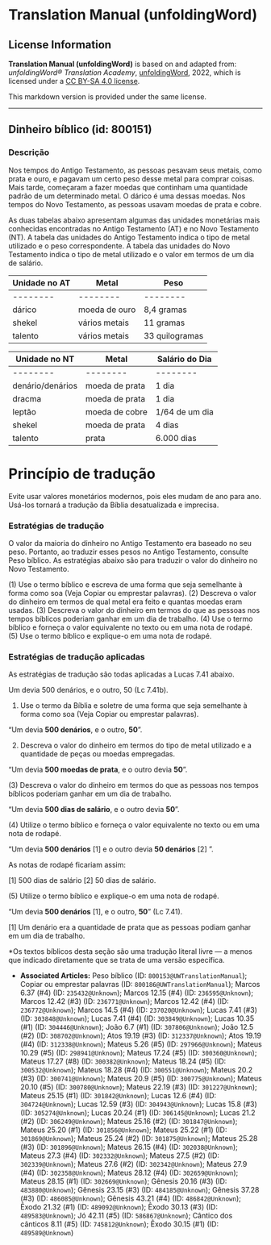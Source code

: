 # Translation Manual (unfoldingWord)

## License Information

**Translation Manual (unfoldingWord)** is based on and adapted from: _unfoldingWord® Translation Academy_, [unfoldingWord](https://unfoldingword.org/utw), 2022, which is licensed under a [CC BY-SA 4.0 license](https://creativecommons.org/licenses/by-sa/4.0/legalcode.en).

This markdown version is provided under the same license.



--------------------------------

## Dinheiro bíblico (id: 800151)

### Descrição

Nos tempos do Antigo Testamento, as pessoas pesavam seus metais, como prata e ouro, e pagavam um certo peso desse metal para comprar coisas. Mais tarde, começaram a fazer moedas que continham uma quantidade padrão de um determinado metal. O dárico é uma dessas moedas. Nos tempos do Novo Testamento, as pessoas usavam moedas de prata e cobre.

As duas tabelas abaixo apresentam algumas das unidades monetárias mais conhecidas encontradas no Antigo Testamento (AT) e no Novo Testamento (NT). A tabela das unidades do Antigo Testamento indica o tipo de metal utilizado e o peso correspondente. A tabela das unidades do Novo Testamento indica o tipo de metal utilizado e o valor em termos de um dia de salário.

| Unidade no AT | Metal | Peso |
| --- | --- | --- |
| \-\-\-\-\-\-\-\- | \-\-\-\-\-\-\-\- | \-\-\-\-\-\-\-\- |
| dárico | moeda de ouro | 8,4 gramas |
| shekel | vários metais | 11 gramas |
| talento | vários metais | 33 quilogramas |  |

| Unidade no NT | Metal | Salário do Dia |
| --- | --- | --- |
| \-\-\-\-\-\-\-\- | \-\-\-\-\-\-\-\- | \-\-\-\-\-\-\-\- |
| denário/denários | moeda de prata | 1 dia |
| dracma | moeda de prata | 1 dia |
| leptão | moeda de cobre | 1/64 de um dia |
| shekel | moeda de prata | 4 dias |
| talento | prata | 6\.000 dias |  |

Princípio de tradução
=====================

Evite usar valores monetários modernos, pois eles mudam de ano para ano. Usá\-los tornará a tradução da Bíblia desatualizada e imprecisa.

### Estratégias de tradução

O valor da maioria do dinheiro no Antigo Testamento era baseado no seu peso. Portanto, ao traduzir esses pesos no Antigo Testamento, consulte Peso bíblico. As estratégias abaixo são para traduzir o valor do dinheiro no Novo Testamento.

(1\) Use o termo bíblico e escreva de uma forma que seja semelhante à forma como soa (Veja Copiar ou emprestar palavras). (2\) Descreva o valor do dinheiro em termos de qual metal era feito e quantas moedas eram usadas. (3\) Descreva o valor do dinheiro em termos do que as pessoas nos tempos bíblicos poderiam ganhar em um dia de trabalho. (4\) Use o termo bíblico e forneça o valor equivalente no texto ou em uma nota de rodapé. (5\) Use o termo bíblico e explique\-o em uma nota de rodapé.

### Estratégias de tradução aplicadas

As estratégias de tradução são todas aplicadas a Lucas 7\.41 abaixo.

Um devia 500 denários, e o outro, 50 (Lc 7\.41b).

1. Use o termo da Bíblia e soletre de uma forma que seja semelhante à forma como soa (Veja Copiar ou emprestar palavras).

“Um devia **500 denários**, e o outro, **50**”.

2. Descreva o valor do dinheiro em termos do tipo de metal utilizado e a quantidade de peças ou moedas empregadas.

“Um devia **500 moedas de prata**, e o outro devia **50**”.

(3\) Descreva o valor do dinheiro em termos do que as pessoas nos tempos bíblicos poderiam ganhar em um dia de trabalho.

“Um devia **500 dias de salário**, e o outro devia **50**”.

(4\) Utilize o termo bíblico e forneça o valor equivalente no texto ou em uma nota de rodapé.

“Um devia **500 denários** \[1] e o outro devia **50 denários** \[2] ”.

As notas de rodapé ficariam assim:

\[1] 500 dias de salário \[2] 50 dias de salário.

(5\) Utilize o termo bíblico e explique\-o em uma nota de rodapé.

“Um devia **500 denários** \[1], e o outro, **50**” (Lc 7\.41\).

\[1] Um denário era a quantidade de prata que as pessoas podiam ganhar em um dia de trabalho.

\*Os textos bíblicos desta seção são uma tradução literal livre — a menos que indicado diretamente que se trata de uma versão específica.

* **Associated Articles:** Peso bíblico (ID: `800153@UWTranslationManual`); Copiar ou emprestar palavras (ID: `800186@UWTranslationManual`); Marcos 6.37 (#4) (ID: `235432@Unknown`); Marcos 12.15 (#4) (ID: `236595@Unknown`); Marcos 12.42 (#3) (ID: `236771@Unknown`); Marcos 12.42 (#4) (ID: `236772@Unknown`); Marcos 14.5 (#4) (ID: `237020@Unknown`); Lucas 7.41 (#3) (ID: `303848@Unknown`); Lucas 7.41 (#4) (ID: `303849@Unknown`); Lucas 10.35 (#1) (ID: `304446@Unknown`); João 6.7 (#1) (ID: `307806@Unknown`); João 12.5 (#2) (ID: `308702@Unknown`); Atos 19.19 (#3) (ID: `312337@Unknown`); Atos 19.19 (#4) (ID: `312338@Unknown`); Mateus 5.26 (#5) (ID: `297966@Unknown`); Mateus 10.29 (#5) (ID: `298941@Unknown`); Mateus 17.24 (#5) (ID: `300360@Unknown`); Mateus 17.27 (#8) (ID: `300382@Unknown`); Mateus 18.24 (#5) (ID: `300532@Unknown`); Mateus 18.28 (#4) (ID: `300551@Unknown`); Mateus 20.2 (#3) (ID: `300741@Unknown`); Mateus 20.9 (#5) (ID: `300775@Unknown`); Mateus 20.10 (#5) (ID: `300780@Unknown`); Mateus 22.19 (#3) (ID: `301227@Unknown`); Mateus 25.15 (#1) (ID: `301842@Unknown`); Lucas 12.6 (#4) (ID: `304724@Unknown`); Lucas 12.59 (#3) (ID: `304943@Unknown`); Lucas 15.8 (#3) (ID: `305274@Unknown`); Lucas 20.24 (#1) (ID: `306145@Unknown`); Lucas 21.2 (#2) (ID: `306249@Unknown`); Mateus 25.16 (#2) (ID: `301847@Unknown`); Mateus 25.20 (#1) (ID: `301856@Unknown`); Mateus 25.22 (#1) (ID: `301869@Unknown`); Mateus 25.24 (#2) (ID: `301875@Unknown`); Mateus 25.28 (#3) (ID: `301896@Unknown`); Mateus 26.15 (#4) (ID: `302038@Unknown`); Mateus 27.3 (#4) (ID: `302332@Unknown`); Mateus 27.5 (#2) (ID: `302339@Unknown`); Mateus 27.6 (#2) (ID: `302342@Unknown`); Mateus 27.9 (#4) (ID: `302358@Unknown`); Mateus 28.12 (#4) (ID: `302659@Unknown`); Mateus 28.15 (#1) (ID: `302669@Unknown`); Gênesis 20.16 (#3) (ID: `483880@Unknown`); Gênesis 23.15 (#3) (ID: `484185@Unknown`); Gênesis 37.28 (#3) (ID: `486085@Unknown`); Gênesis 43.21 (#4) (ID: `486842@Unknown`); Êxodo 21.32 (#1) (ID: `489092@Unknown`); Êxodo 30.13 (#3) (ID: `489583@Unknown`); Jó 42.11 (#5) (ID: `586867@Unknown`); Cântico dos cânticos 8.11 (#5) (ID: `745812@Unknown`); Êxodo 30.15 (#1) (ID: `489589@Unknown`)

